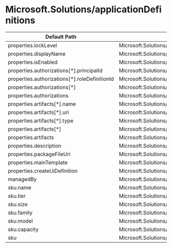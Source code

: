 # Microsoft.Solutions/applicationDefinitions

| Default Path | Alias |
|---|---|
| properties.lockLevel | Microsoft.Solutions/applicationDefinitions/lockLevel |
| properties.displayName | Microsoft.Solutions/applicationDefinitions/displayName |
| properties.isEnabled | Microsoft.Solutions/applicationDefinitions/isEnabled |
| properties.authorizations[*].principalId | Microsoft.Solutions/applicationDefinitions/authorizations[*].principalId |
| properties.authorizations[*].roleDefinitionId | Microsoft.Solutions/applicationDefinitions/authorizations[*].roleDefinitionId |
| properties.authorizations[*] | Microsoft.Solutions/applicationDefinitions/authorizations[*] |
| properties.authorizations | Microsoft.Solutions/applicationDefinitions/authorizations |
| properties.artifacts[*].name | Microsoft.Solutions/applicationDefinitions/artifacts[*].name |
| properties.artifacts[*].uri | Microsoft.Solutions/applicationDefinitions/artifacts[*].uri |
| properties.artifacts[*].type | Microsoft.Solutions/applicationDefinitions/artifacts[*].type |
| properties.artifacts[*] | Microsoft.Solutions/applicationDefinitions/artifacts[*] |
| properties.artifacts | Microsoft.Solutions/applicationDefinitions/artifacts |
| properties.description | Microsoft.Solutions/applicationDefinitions/description |
| properties.packageFileUri | Microsoft.Solutions/applicationDefinitions/packageFileUri |
| properties.mainTemplate | Microsoft.Solutions/applicationDefinitions/mainTemplate |
| properties.createUiDefinition | Microsoft.Solutions/applicationDefinitions/createUiDefinition |
| managedBy | Microsoft.Solutions/applicationDefinitions/managedBy |
| sku.name | Microsoft.Solutions/applicationDefinitions/sku.name |
| sku.tier | Microsoft.Solutions/applicationDefinitions/sku.tier |
| sku.size | Microsoft.Solutions/applicationDefinitions/sku.size |
| sku.family | Microsoft.Solutions/applicationDefinitions/sku.family |
| sku.model | Microsoft.Solutions/applicationDefinitions/sku.model |
| sku.capacity | Microsoft.Solutions/applicationDefinitions/sku.capacity |
| sku | Microsoft.Solutions/applicationDefinitions/sku |

